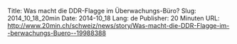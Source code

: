Title: Was macht die DDR-Flagge im Überwachungs-Büro?
Slug: 2014_10_18_20min
Date: 2014-10_18
Lang: de
Publisher: 20 Minuten
URL: http://www.20min.ch/schweiz/news/story/Was-macht-die-DDR-Flagge-im--berwachungs-Buero--19988388

